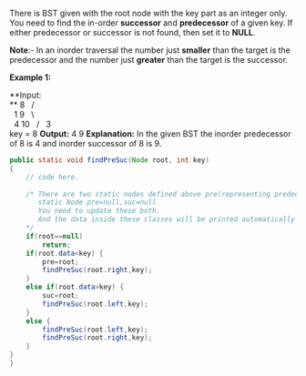 There is BST given with the root node with the key part as an integer only. You need to find the in-order **successor** and **predecessor** of a given key. If either predecessor or successor is not found, then set it to **NULL**.

**Note**:- In an inorder traversal the number just **smaller** than the target is the predecessor and the number just **greater** than the target is the successor. 

**Example 1:**

**Input:  
**      8
    /   \
   1     9
    \     \
     4    10
    /
   3  
key = 8 **Output:** 4 9 **Explanation:** In the given BST the inorder predecessor of 8 is 4 and inorder successor of 8 is 9.

```java
public static void findPreSuc(Node root, int key)
{
    // code here.
    
    /* There are two static nodes defined above pre(representing predecessor) and suc(representing successor) as follows:
       static Node pre=null,suc=null
       You need to update these both.
       And the data inside these classes will be printed automatically by the driver code. 
    */
    if(root==null)
        return;
    if(root.data<key) {
        pre=root;
        findPreSuc(root.right,key);
    } 
    else if(root.data>key) {
        suc=root;
        findPreSuc(root.left,key);
    } 
    else {
        findPreSuc(root.left,key);
        findPreSuc(root.right,key);
    }
}
}
```

